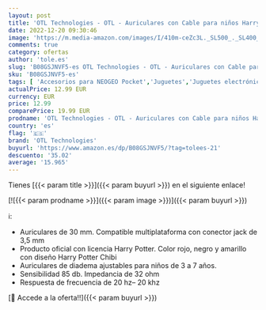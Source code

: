 ```yaml
---
layout: post
title: 'OTL Technologies - OTL - Auriculares con Cable para niños Harry Potter Chibi Multiplataforma  Android '
date: 2022-12-20 09:30:46
image: 'https://m.media-amazon.com/images/I/410m-ceZc3L._SL500_._SL400_.jpg'
comments: true
category: ofertas
author: 'tole.es'
slug: 'B08GSJNVF5-es OTL Technologies - OTL - Auriculares con Cable para niños...'
sku: 'B08GSJNVF5-es'
tags: [ 'Accesorios para NEOGEO Pocket','Juguetes','Juguetes electrónicos','Juguetes y juegos','NEOGEO Pocket: Juegos, consolas y accesorios','Reproductores de audio para niños','Sistemas de juego heredados portátiles','Sistemas heredados','Videojuegos','android','otl technologies','🇪🇸', ]
actualPrice: 12.99 EUR
currency: EUR
price: 12.99
comparePrice: 19.99 EUR
prodname: 'OTL Technologies - OTL - Auriculares con Cable para niños Harry Potter Chibi Multiplataforma  Android '
country: 'es'
flag: '🇪🇸'
brand: 'OTL Technologies'
buyurl: 'https://www.amazon.es/dp/B08GSJNVF5/?tag=tolees-21'
descuento: '35.02'
average: '15.965'
---
```


Tienes [{{< param title >}}]({{< param buyurl >}}) en el siguiente enlace!

[![{{< param prodname >}}]({{< param image >}})]({{< param buyurl >}})

ℹ️:

- Auriculares de 30 mm. Compatible multiplataforma con conector jack de 3,5 mm
- Producto oficial con licencia Harry Potter. Color rojo, negro y amarillo con diseño Harry Potter Chibi
- Auriculares de diadema ajustables para niños de 3 a 7 años.
- Sensibilidad 85 db. Impedancia de 32 ohm
- Respuesta de frecuencia de 20 hz– 20 khz

[🛒 Accede a la oferta!!]({{< param buyurl >}})
